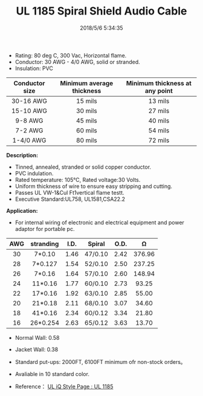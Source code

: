 ﻿---
layout: post 
title: UL 1185 Spiral Shield Audio Cable
tags: Spiral,Hookup-Wire
categories: wire-cable
overview: Spiral shield,Audio,Cable,UL1185
series: FN10
part_number: 10-1185-0
thumb_img: 
small_img: 
date: 2018/5/6 5:34:35
---




* Rating: 80 deg C, 300 Vac, Horizontal flame.
* Conductor: 30 AWG - 4/0 AWG, solid or stranded.
* Insulation: PVC


 Conductor size | Minimum average thickness | Minimum thickness at any point
 :-: | :-: | :-:
 30-16 AWG | 15 mils | 13 mils
 15-10 AWG | 30 mils | 27 mils
 9-8 AWG | 45 mils | 40 mils
 7-2 AWG | 60 mils | 54 mils
 1-4/0 AWG | 80 mils | 72 mils
 
__Description:__

* Tinned, annealed, stranded or solid copper conductor.
* PVC indulation.
* Rated temperature: 105℃, Rated voltage:30 Volts.
* Uniform thickness of wire to ensure easy stripping and cutting.
* Passes UL VW-1&amp;Cul Ft1vertical flame testt.
* Executive Standard:UL758, UL1581,CSA22.2 

__Application:__

* For internal wiring of electronic and electrical equipment and power adaptor for portable pc. 

AWG | stranding  | I.D. | Spiral | O.D. | Ω
:-: | :-: |  :-: |  :-: |  :-: |  :-: 
30 | 7*0.10  | 1.46 | 47/0.10 | 2.42 | 376.96
28 | 7*0.127 | 1.54 | 52/0.10 | 2.50 | 237.25
26 | 7*0.16  | 1.64 | 57/0.10 | 2.60 | 148.94
24 | 11*0.16 | 1.77 | 60/0.10 | 2.73 | 93.25
22 | 17*0.16 | 1.92 | 63/0.10 | 2.85 | 55.00
20 | 21*0.18 | 2.11 | 68/0.10 | 3.07 | 34.60
18 | 41*0.16 | 2.34 | 60/0.12 | 3.34 | 21.80
16 | 26*0.254 | 2.63 | 65/0.12 | 3.63 | 13.70

* Normal Wall: 0.58
* Jacket Wall: 0.38

* Standard put-ups: 2000FT,  6100FT minimum ofr non-stock orders。
* Avaliable in 10 standard color.

* Reference：
[UL iQ Style Page : UL 1185](http://iq.ul.com/awm/stylepage.aspx?Style=1185)

